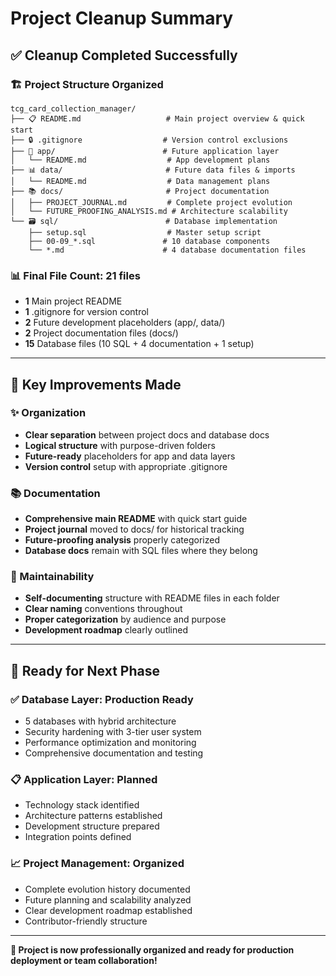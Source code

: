 # Project Cleanup Summary

## ✅ **Cleanup Completed Successfully**

### **🏗️ Project Structure Organized**
```
tcg_card_collection_manager/
├── 📋 README.md                   # Main project overview & quick start
├── 🔒 .gitignore                  # Version control exclusions
├── 📱 app/                        # Future application layer
│   └── README.md                  # App development plans
├── 📊 data/                       # Future data files & imports  
│   └── README.md                  # Data management plans
├── 📚 docs/                       # Project documentation
│   ├── PROJECT_JOURNAL.md         # Complete project evolution
│   └── FUTURE_PROOFING_ANALYSIS.md # Architecture scalability
└── 🗃️ sql/                        # Database implementation
    ├── setup.sql                  # Master setup script
    ├── 00-09_*.sql               # 10 database components
    └── *.md                      # 4 database documentation files
```

### **📊 Final File Count: 21 files**
- **1** Main project README
- **1** .gitignore for version control
- **2** Future development placeholders (app/, data/)
- **2** Project documentation files (docs/)
- **15** Database files (10 SQL + 4 documentation + 1 setup)

---

## 🎯 **Key Improvements Made**

### **✨ Organization**
- **Clear separation** between project docs and database docs
- **Logical structure** with purpose-driven folders
- **Future-ready** placeholders for app and data layers
- **Version control** setup with appropriate .gitignore

### **📚 Documentation**
- **Comprehensive main README** with quick start guide
- **Project journal** moved to docs/ for historical tracking
- **Future-proofing analysis** properly categorized
- **Database docs** remain with SQL files where they belong

### **🔧 Maintainability**
- **Self-documenting** structure with README files in each folder
- **Clear naming** conventions throughout
- **Proper categorization** by audience and purpose
- **Development roadmap** clearly outlined

---

## 🚀 **Ready for Next Phase**

### **✅ Database Layer: Production Ready**
- 5 databases with hybrid architecture
- Security hardening with 3-tier user system
- Performance optimization and monitoring
- Comprehensive documentation and testing

### **📋 Application Layer: Planned**
- Technology stack identified
- Architecture patterns established
- Development structure prepared
- Integration points defined

### **📈 Project Management: Organized**
- Complete evolution history documented
- Future planning and scalability analyzed
- Clear development roadmap established
- Contributor-friendly structure

---

**🎯 Project is now professionally organized and ready for production deployment or team collaboration!**
